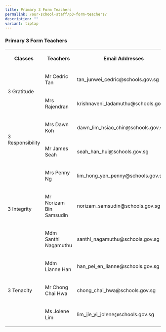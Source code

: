 ```yaml
---
title: Primary 3 Form Teachers
permalink: /our-school-staff/p3-form-teachers/
description: ""
variant: tiptap
---
```

<h3>Primary 3 Form Teachers</h3><table><tbody><tr><th rowspan="1" colspan="1"><p>Classes</p></th><th rowspan="1" colspan="1"><p>Teachers</p></th><th rowspan="1" colspan="1"><p>Email Addresses</p></th></tr><tr><td rowspan="2" colspan="1"><p>3 Gratitude</p></td><td rowspan="1" colspan="1"><p>Mr Cedric Tan</p></td><td rowspan="1" colspan="1"><p>tan_junwei_cedric@schools.gov.sg</p></td></tr><tr><td rowspan="1" colspan="1"><p>Mrs Rajendran</p></td><td rowspan="1" colspan="1"><p>krishnaveni_ladamuthu@schools.gov.sg</p></td></tr><tr><td rowspan="2" colspan="1"><p>3 Responsibility</p></td><td rowspan="1" colspan="1"><p>Mrs Dawn Koh</p></td><td rowspan="1" colspan="1"><p>dawn_lim_hsiao_chin@schools.gov.sg</p></td></tr><tr><td rowspan="1" colspan="1"><p>Mr James Seah</p></td><td rowspan="1" colspan="1"><p>seah_han_hui@schools.gov.sg</p></td></tr><tr><td rowspan="3" colspan="1"><p>3 Integrity</p></td><td rowspan="1" colspan="1"><p>Mrs Penny Ng</p></td><td rowspan="1" colspan="1"><p>lim_hong_yen_penny@schools.gov.sg</p></td></tr><tr><td rowspan="1" colspan="1"><p>Mr Norizam Bin Samsudin</p></td><td rowspan="1" colspan="1"><p>norizam_samsudin@schools.gov.sg</p></td></tr><tr><td rowspan="1" colspan="1"><p>Mdm Santhi Nagamuthu</p></td><td rowspan="1" colspan="1"><p>santhi_nagamuthu@schools.gov.sg</p></td></tr><tr><td rowspan="3" colspan="1"><p>3 Tenacity</p></td><td rowspan="1" colspan="1"><p>Mdm Lianne Han</p></td><td rowspan="1" colspan="1"><p>han_pei_en_lianne@schools.gov.sg</p></td></tr><tr><td rowspan="1" colspan="1"><p>Mr Chong Chai Hwa</p></td><td rowspan="1" colspan="1"><p>chong_chai_hwa@schools.gov.sg</p></td></tr><tr><td rowspan="1" colspan="1"><p>Ms Jolene Lim</p></td><td rowspan="1" colspan="1"><p>lim_jie_yi_jolene@schools.gov.sg</p></td></tr></tbody></table><p></p>